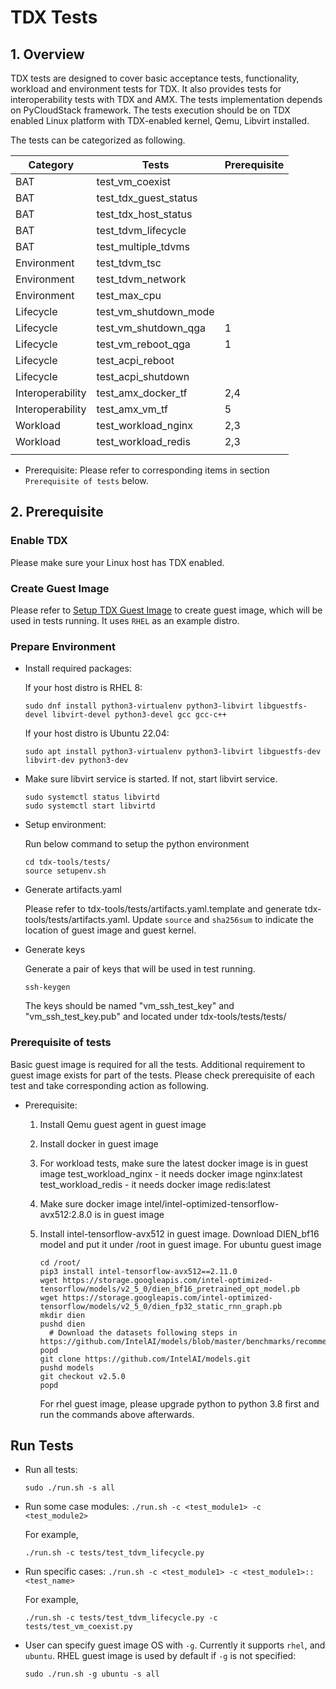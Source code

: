 
# TDX Tests

## 1. Overview

TDX tests are designed to cover basic acceptance tests, functionality, workload
and environment tests for TDX. It also provides tests for interoperability tests
with TDX and AMX. The tests implementation depends on PyCloudStack framework.
The tests execution should be on TDX enabled Linux platform with TDX-enabled kernel,
Qemu, Libvirt installed.

The tests can be categorized as following.

| Category         |        Tests         | Prerequisite |
|------------------|----------------------|--------------|
|    BAT           | test_vm_coexist      |              |
|    BAT           | test_tdx_guest_status|              |
|    BAT           | test_tdx_host_status |              |
|    BAT           | test_tdvm_lifecycle  |              |
|    BAT           | test_multiple_tdvms  |              |
| Environment      | test_tdvm_tsc        |              |
| Environment      | test_tdvm_network    |              |
| Environment      | test_max_cpu         |              |
| Lifecycle        | test_vm_shutdown_mode|              |
| Lifecycle        | test_vm_shutdown_qga |       1      |
| Lifecycle        | test_vm_reboot_qga   |       1      |
| Lifecycle        | test_acpi_reboot     |              |
| Lifecycle        | test_acpi_shutdown   |              |
| Interoperability | test_amx_docker_tf   |      2,4     |
| Interoperability | test_amx_vm_tf       |       5      |
| Workload         | test_workload_nginx  |      2,3     |
| Workload         | test_workload_redis  |      2,3     |
|                  |                      |              |

- Prerequisite: Please refer to corresponding items in section `Prerequisite of tests` below.

## 2. Prerequisite

### Enable TDX

Please make sure your Linux host has TDX enabled.

### Create Guest Image

Please refer to [Setup TDX Guest Image](/doc/create_guest_image.md) to create guest image, which will be used in tests
running. It uses `RHEL` as an example distro.

### Prepare Environment

- Install required packages:

  If your host distro is RHEL 8:

    ```
    sudo dnf install python3-virtualenv python3-libvirt libguestfs-devel libvirt-devel python3-devel gcc gcc-c++
    ```

  If your host distro is Ubuntu 22.04:

    ```
    sudo apt install python3-virtualenv python3-libvirt libguestfs-dev libvirt-dev python3-dev
    ```

- Make sure libvirt service is started. If not, start libvirt service.

     ```
    sudo systemctl status libvirtd
    sudo systemctl start libvirtd
    ```

- Setup environment:

    Run below command to setup the python environment

    ```
    cd tdx-tools/tests/
    source setupenv.sh
    ```

- Generate artifacts.yaml

    Please refer to tdx-tools/tests/artifacts.yaml.template and generate tdx-tools/tests/artifacts.yaml. Update `source`
    and `sha256sum` to indicate the location of guest image and guest kernel.

- Generate keys

    Generate a pair of keys that will be used in test running.

    ```
    ssh-keygen
    ```

    The keys should be named "vm_ssh_test_key" and "vm_ssh_test_key.pub" and located under tdx-tools/tests/tests/

### Prerequisite of tests

Basic guest image is required for all the tests. Additional requirement to guest image exists for part of the tests.
Please check prerequisite of each test and take corresponding action as following.

- Prerequisite:
    1. Install Qemu guest agent in guest image
    2. Install docker in guest image
    3. For workload tests, make sure the latest docker image is in guest image
       test_workload_nginx - it needs docker image nginx:latest
       test_workload_redis - it needs docker image redis:latest
    4. Make sure docker image intel/intel-optimized-tensorflow-avx512:2.8.0 is in guest image
    5. Install intel-tensorflow-avx512 in guest image. Download DIEN_bf16 model and put it under /root in guest image.
       For ubuntu guest image
       
       ```
       cd /root/
       pip3 install intel-tensorflow-avx512==2.11.0
       wget https://storage.googleapis.com/intel-optimized-tensorflow/models/v2_5_0/dien_bf16_pretrained_opt_model.pb
       wget https://storage.googleapis.com/intel-optimized-tensorflow/models/v2_5_0/dien_fp32_static_rnn_graph.pb
       mkdir dien
       pushd dien
         # Download the datasets following steps in https://github.com/IntelAI/models/blob/master/benchmarks/recommendation/tensorflow/dien/inference/README.md#Datasets
       popd
       git clone https://github.com/IntelAI/models.git
       pushd models
       git checkout v2.5.0
       popd
       ```
       
       For rhel guest image, please upgrade python to python 3.8 first and run the commands above afterwards.
       

## Run Tests

- Run all tests:

  ```
  sudo ./run.sh -s all
  ```

- Run some case modules: `./run.sh -c <test_module1> -c <test_module2>`

  For example,

  ```
  ./run.sh -c tests/test_tdvm_lifecycle.py
  ```

- Run specific cases: `./run.sh -c <test_module1> -c <test_module1>::<test_name>`

  For example,

  ```
  ./run.sh -c tests/test_tdvm_lifecycle.py -c tests/test_vm_coexist.py
  ```

- User can specify guest image OS with `-g`. Currently it supports `rhel`, and `ubuntu`. RHEL guest image is used by default if `-g` is not specified:

    ```
    sudo ./run.sh -g ubuntu -s all
    ```
